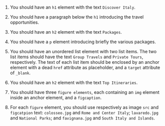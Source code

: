 1. You should have an `h1` element with the text `Discover Italy`.

2. You should have a paragraph below the `h1` introducing the travel opportunities.

3. You should have an `h2` element with the text `Packages`.

4. You should have a `p` element introducing briefly the various packages.

5. You should have an unordered list element with two list items. The two list items should have the text `Group Travels` and `Private Tours`, respectively. The text of each list item should be enclosed by an anchor element with a dead `href` attribute as placeholder, and a `target` attribute of `_blank`.

6. You should have an `h2` element with the text `Top Itineraries`.

7. You should have three `figure elements`, each containing an `img` element inside an anchor element, and a `figcaption`.

8. For each `figure` element, you should use respectively as image `src` and `figcatpion` text: `colosseo.jpg` and `Rome and Center Italy`; `lavaredo.jpg` and `National Parks`; and `favignana.jpg` and `South Italy and Islands`.
